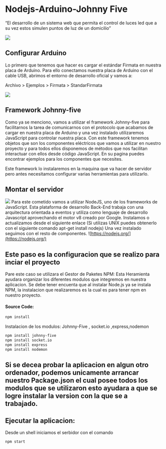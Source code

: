  # Nodejs-Arduino-Johnny Five

“El desarrollo de un sistema web que permita el control de luces led que a su vez estos simulen puntos de luz de un domicilio” 

![](https://github.com/rwaldron/johnny-five/raw/master/assets/sgier-johnny-five.png)

## Configurar Arduino
Lo primero que tenemos que hacer es cargar el estándar Firmata en nuestra placa de Arduino. Para ello conectamos nuestra placa de Arduino con el cable USB, abrimos el entorno de desarrollo oficial y vamos a:

Archivo > Ejemplos > Firmata > StandarFirmata

![](http://i0.wp.com/programarfacil.com/wp-content/uploads/2016/04/StandarFirmata.jpg?w=709)

## Framework Johnny-five
Como ya se menciono, vamos a utilizar el framework Johnny-five para facilitarnos la tarea de comunicarnos con el protocolo que acabamos de cargar en nuestra placa de Arduino y una vez instalado utilizaremos JavaScript para controlar nuestra placa. Con este framework tenemos objetos que son los componentes eléctricos que vamos a utilizar en nuestro proyecto y para todos ellos disponemos de métodos que nos facilitan interactuar con ellos desde código JavaScript. En su pagina puedes encontrar ejemplos para los componentes que necesites.

Este framework lo instalaremos en la maquina que va hacer de servidor pero antes necesitamos configurar varias herramientas para utilizarlo.

## Montar el servidor
![](https://hazelcast.org/wp-content/uploads/2016/04/nodejs-vert.png)
Para este cometido vamos a utilizar NodeJS, uno de los frameworks  de JavaScript. Esta plataforma de desarrollo Back-End trabaja con una arquitectura orientada a eventos y utiliza como lenguaje de desarrollo Javascript aprovechando el motor v8 creado por Google. Instalamos o actualizamos desde el siguiente enlace (Si utilizas UNIX puedes obtenerlo con el siguiente comando apt-get install nodejs) Una vez instalado seguimos con el resto de componentes.
![https://nodejs.org/](https://nodejs.org/)

## Este paso es la configuracion que se realizo para inciar el proyecto
Pare este caso se utilizara el Gestor de Paketes NPM: Esta Heramienta ayudara  organizar los diferentes modulos que integremos en nuestra aplicacion. Se debe tener encuenta que al instalar Node.js ya se instala NPM, la instalacion que realizaremos es la cual es para tener npm en  nuestro proyecto.
#### Source Code:

``` bash
npm install
```

Instalacion de los modulos: Johnny-Five , socket.io ,express,nodemon
``` bash
npm install johnny-five
npm install socket.io
npm install express
npm install nodemon
```
## Si se decea probar la aplicacion en algun otro ordenador, podemos unicamente arrancar nuestro Package.json el cual posee todos los modulos que se utilizaron esto ayudara a que se logre instalar la version con la que se a trabajado.

## Ejecutar la aplicacion:
Desde  un shell iniciamos el serbidor con el comando 

``` bash
npm start
```
